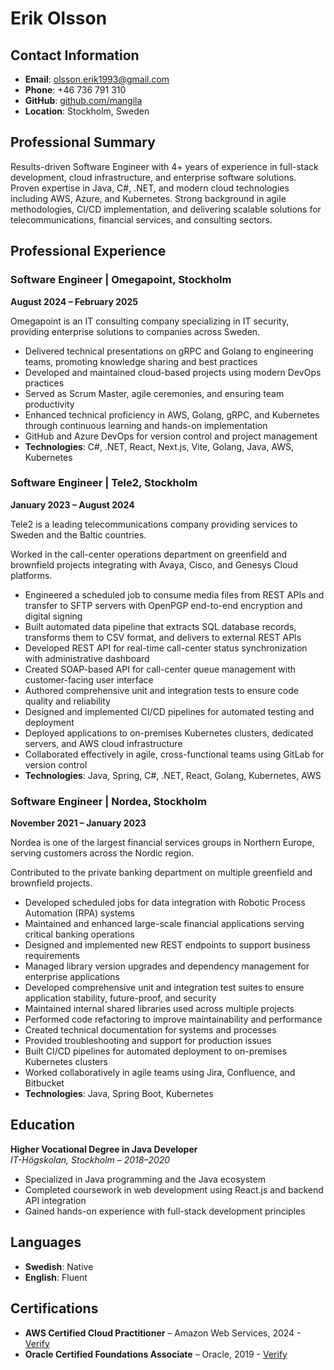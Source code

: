 # Erik Olsson

## Contact Information

- **Email**: olsson.erik1993@gmail.com
- **Phone**: +46 736 791 310
- **GitHub**: [github.com/mangila](https://github.com/mangila)
- **Location**: Stockholm, Sweden

## Professional Summary

Results-driven Software Engineer with 4+ years of experience in full-stack development, cloud infrastructure, and
enterprise software solutions. Proven expertise in Java, C#, .NET, and modern cloud technologies including AWS, Azure,
and Kubernetes. Strong background in agile methodologies, CI/CD implementation, and delivering scalable solutions for
telecommunications, financial services, and consulting sectors.

## Professional Experience

### Software Engineer | Omegapoint, Stockholm

**August 2024 – February 2025**

Omegapoint is an IT consulting company specializing in IT security, providing enterprise solutions to companies across
Sweden.

- Delivered technical presentations on gRPC and Golang to engineering teams, promoting knowledge sharing and best
  practices
- Developed and maintained cloud-based projects using modern DevOps practices
- Served as Scrum Master, agile ceremonies, and ensuring team productivity
- Enhanced technical proficiency in AWS, Golang, gRPC, and Kubernetes through continuous learning and hands-on
  implementation
- GitHub and Azure DevOps for version control and project management
- **Technologies**: C#, .NET, React, Next.js, Vite, Golang, Java, AWS, Kubernetes

### Software Engineer | Tele2, Stockholm

**January 2023 – August 2024**

Tele2 is a leading telecommunications company providing services to Sweden and the Baltic countries.

Worked in the call-center operations department on greenfield and brownfield projects integrating with Avaya, Cisco, and
Genesys Cloud platforms.

- Engineered a scheduled job to consume media files from REST APIs and transfer to SFTP servers with OpenPGP end-to-end
  encryption and digital signing
- Built automated data pipeline that extracts SQL database records, transforms them to CSV format, and delivers to
  external REST APIs
- Developed REST API for real-time call-center status synchronization with administrative dashboard
- Created SOAP-based API for call-center queue management with customer-facing user interface
- Authored comprehensive unit and integration tests to ensure code quality and reliability
- Designed and implemented CI/CD pipelines for automated testing and deployment
- Deployed applications to on-premises Kubernetes clusters, dedicated servers, and AWS cloud infrastructure
- Collaborated effectively in agile, cross-functional teams using GitLab for version control
- **Technologies**: Java, Spring, C#, .NET, React, Golang, Kubernetes, AWS

### Software Engineer | Nordea, Stockholm

**November 2021 – January 2023**

Nordea is one of the largest financial services groups in Northern Europe, serving customers across the Nordic region.

Contributed to the private banking department on multiple greenfield and brownfield projects.

- Developed scheduled jobs for data integration with Robotic Process Automation (RPA) systems
- Maintained and enhanced large-scale financial applications serving critical banking operations
- Designed and implemented new REST endpoints to support business requirements
- Managed library version upgrades and dependency management for enterprise applications
- Developed comprehensive unit and integration test suites to ensure application stability, future-proof, and security
- Maintained internal shared libraries used across multiple projects
- Performed code refactoring to improve maintainability and performance
- Created technical documentation for systems and processes
- Provided troubleshooting and support for production issues
- Built CI/CD pipelines for automated deployment to on-premises Kubernetes clusters
- Worked collaboratively in agile teams using Jira, Confluence, and Bitbucket
- **Technologies**: Java, Spring Boot, Kubernetes

## Education

**Higher Vocational Degree in Java Developer**  
*IT-Högskolan, Stockholm – 2018–2020*

- Specialized in Java programming and the Java ecosystem
- Completed coursework in web development using React.js and backend API integration
- Gained hands-on experience with full-stack development principles

## Languages

- **Swedish**: Native
- **English**: Fluent

## Certifications

- **AWS Certified Cloud Practitioner** – Amazon Web Services,
  2024 - [Verify](https://www.credly.com/badges/99053c41-2556-4869-8275-e01ba43f3336)
- **Oracle Certified Foundations Associate** – Oracle,
  2019 - [Verify](https://www.credly.com/badges/3add0bec-fe20-407c-ba69-34a3d29ad343)